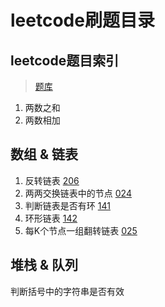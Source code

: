 # leetcode刷题目录

## leetcode题目索引

> [题库](https://leetcode-cn.com/problemset/all/)

001. 两数之和
002. 两数相加

## 数组 & 链表

1. 反转链表 [206](https://leetcode-cn.com/problems/reverse-linked-list/)
2. 两两交换链表中的节点 [024](https://time.geekbang.org/course/detail/130-41547)
3. 判断链表是否有环 [141](https://leetcode-cn.com/problems/linked-list-cycle/)
4. 环形链表 [142](https://leetcode-cn.com/problems/linked-list-cycle-ii/)
5. 每K个节点一组翻转链表 [025](https://leetcode.com/problems/reverse-nodes-in-k-group/)

## 堆栈 & 队列

判断括号中的字符串是否有效
